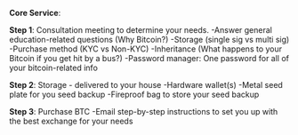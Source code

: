 **Core Service**: 

**Step 1**: Consultation meeting to determine your needs. 
-Answer general education-related questions (Why Bitcoin?)
-Storage (single sig vs multi sig)
-Purchase method (KYC vs Non-KYC)
-Inheritance (What happens to your Bitcoin if you get hit by a bus?)
-Password manager: One password for all of your bitcoin-related info

**Step 2**: Storage - delivered to your house
-Hardware wallet(s)
-Metal seed plate for you seed backup
-Fireproof bag to store your seed backup

**Step 3**: Purchase BTC
-Email step-by-step instructions to set you up with the best exchange for your needs
